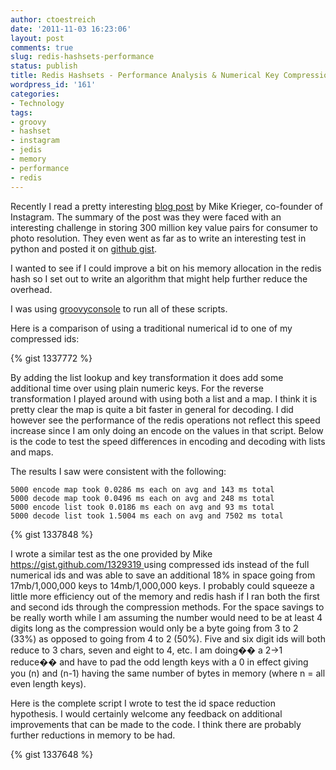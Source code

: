 ```yaml
---
author: ctoestreich
date: '2011-11-03 16:23:06'
layout: post
comments: true
slug: redis-hashsets-performance
status: publish
title: Redis Hashsets - Performance Analysis & Numerical Key Compression
wordpress_id: '161'
categories:
- Technology
tags:
- groovy
- hashset
- instagram
- jedis
- memory
- performance
- redis
---
```


Recently I read a pretty interesting [blog post][1] by Mike Krieger, co-founder of Instagram.  The summary of the post was they were faced with an interesting challenge in storing 300 million key value pairs for consumer to
photo resolution.  They even went as far as to write an interesting test in
python and posted it on [github gist][2].

I wanted to see if I could improve a bit on his memory allocation in the redis
hash so I set out to write an algorithm that might help further reduce the
overhead.

<!-- more -->

I was using [groovyconsole][3] to run all of these scripts.

Here is a comparison of using a traditional numerical id to one of my
compressed ids:

{% gist 1337772 %}

By adding the list lookup and key transformation it does add some additional
time over using plain numeric keys.  For the reverse transformation I played
around with using both a list and a map.  I think it is pretty clear the map
is quite a bit faster in general for decoding.  I did however see the
performance of the redis operations not reflect this speed increase since I am
only doing an encode on the values in that script.  Below is the code to test
the speed differences in encoding and decoding with lists and maps.

The results I saw were consistent with the following:


    5000 encode map took 0.0286 ms each on avg and 143 ms total
    5000 decode map took 0.0496 ms each on avg and 248 ms total
    5000 encode list took 0.0186 ms each on avg and 93 ms total
    5000 decode list took 1.5004 ms each on avg and 7502 ms total

{% gist 1337848 %}

I wrote a similar test as the one provided by Mike
[https://gist.github.com/1329319 ][2]using compressed ids instead of the full
numerical ids and was able to save an additional 18% in space going from
17mb/1,000,000 keys to 14mb/1,000,000 keys.  I probably could squeeze a little
more efficiency out of the memory and redis hash if I ran both the first and
second ids through the compression methods.  For the space savings to be
really worth while I am assuming the number would need to be at least 4 digits
long as the compression would only be a byte going from 3 to 2 (33%) as
opposed to going from 4 to 2 (50%).  Five and six digit ids will both reduce
to 3 chars, seven and eight to 4, etc.  I am doing�� a 2->1 reduce�� and have to
pad the odd length keys with a 0 in effect giving you (n) and (n-1) having the
same number of bytes in memory (where n = all even length keys).

Here is the complete script I wrote to test the id space reduction hypothesis.
I would certainly welcome any feedback on additional improvements that can be
made to the code.  I think there are probably further reductions in memory to
be had.

{% gist 1337648 %}

   [1]: http://instagram-engineering.tumblr.com/post/12202313862/storing-hundreds-of-millions-of-simple-key-value-pairs (Redis Instagram)
   [2]: https://gist.github.com/1329319
   [3]: http://groovy.codehaus.org/Groovy+Console (Groovy Console)
